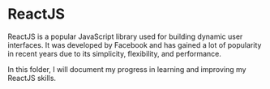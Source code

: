 # ReactJS

ReactJS is a popular JavaScript library used for building dynamic user interfaces. It was developed by Facebook and has gained a lot of popularity in recent years due to its simplicity, flexibility, and performance.

In this folder, I will document my progress in learning and improving my ReactJS skills.

